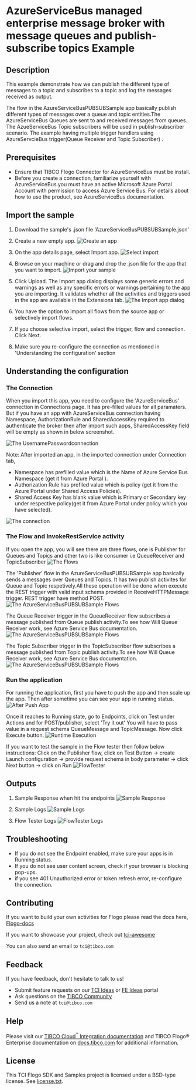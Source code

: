 # AzureServiceBus managed enterprise message broker with message queues and publish-subscribe topics  Example


## Description

This example demonstrate how we can publish the different type of messages to a topic and subscribes to a topic and log the messages received as output.

The flow in the AzureServiceBusPUBSUBSample app basically publish different types of messages over a queue and topic entities.The AzureServiceBus Queues are sent to and received messages from queues. The AzueServiceBus Topic subscribers will be used in publish-subscriber scenario. The example having multiple trigger handlers using AzureServcieBus trigger(Queue Receiver and Topic Subscriber) .

## Prerequisites

* Ensure that TIBCO Flogo Connector for AzureServiceBus must be install.
* Before you create a connection, familiarize yourself with AzureServiceBus.you must have an active Microsoft Azure Portal Account with permission to access Azure Service Bus. For details about how to use the product, see AzureServiceBus documentation. 

## Import the sample

1. Download the sample's .json file 'AzureServiceBusPUBSUBSample.json'

2. Create a new empty app.
![Create an app](../../../import-screenshots/2.png)

3. On the app details page, select Import app.
![Select import](../../../import-screenshots/3.png)

4. Browse on your machine or drag and drop the .json file for the app that you want to import.
![Import your sample](../../../import-screenshots/AzureServiceBusPUBSUBSample/ImportAZSBApp.png)

5. Click Upload. The Import app dialog displays some generic errors and warnings as well as any specific errors or warnings pertaining to the app you are importing. It validates whether all the activities and triggers used in the app are available in the Extensions tab.
![The Import app dialog](../../../import-screenshots/AzureServiceBusPUBSUBSample/ImportDialog.png)

6. You have the option to import all flows from the source app or selectively import flows.

7. If you choose selective import, select the trigger, flow and connection. Click Next.

8. Make sure you re-configure the connection as mentioned in 'Understanding the configuration' section

## Understanding the configuration

### The Connection
When you import this app, you need to configure the 'AzureServiceBus' connection in Connections page. It has pre-filled values for all paramaters. But if you have an app with AzureServiceBus connection having Namespace, AuthorizationRule and SharedAccessKey required to authenticate the broker then after import such apps, SharedAccessKey field will be empty as shown in below screenshot.

![The UsernamePasswordconnection](../../../import-screenshots/AzureServiceBusPUBSUBSample/ImportedAZSBConnectionBlank.png)

Note: After imported an app, in the imported connection under Connection tab,
* Namespace has prefilled value which is the Name of Azure Service Bus Namespace (get it from Azure Portal ).
* Authorization Rule has prefiled value which is policy (get it from the Azure Portal under Shared Access Policies).
* Shared Access Key has blank value which is Primary or Secondary key under respective policy(get it from Azure Portal under policy which you have selected). 

![The connection](../../../import-screenshots/AzureServiceBusPUBSUBSample/AZSBConnection.png)

### The Flow and InvokeRestService activity
If you open the app, you will see there are three flows, one is Publisher for Queues and Topics and other two is like consumer i.e QueueReceiver and TopicSubscriber
![The Flows](../../../import-screenshots/AzureServiceBusPUBSUBSample/Flows.png)

The 'Publisher' flow in the AzureServiceBusPUBSUBSample app basically sends a messages over Queues and Topics. It has two publish activites for Queue and Topic respetively.All these operation will be done when execute the REST trigger with valid input schema provided in ReceiveHTTPMessage trigger. REST trigger have method POST.
![The AzureServiceBusPUBSUBSample Flows](../../../import-screenshots/AzureServiceBusPUBSUBSample/Publisherflow.png)

The Queue Receiver trigger in the QueueReceiver flow subscribes a message published from Queue publish activity.To see how Will Queue Receiver work, see Azure Service Bus documentation. 
![The AzureServiceBusPUBSUBSample Flows](../../../import-screenshots/AzureServiceBusPUBSUBSample/QueueReceiverflow.png)

The Topic Subscriber trigger in the TopicSubscriber flow subscribes a message published from Topic publish activity.To see how Will Queue Receiver work, see Azure Service Bus documentation. 
![The AzureServiceBusPUBSUBSample Flows](../../../import-screenshots/AzureServiceBusPUBSUBSample/TopicSubscriberflow.png)



### Run the application
For running the application, first you have to push the app and then scale up the app. Then after sometime you can see your app in running status.
![After Push App](../../../import-screenshots/AzureServiceBusPUBSUBSample/AfterPushAppRunningState.png)

Once it reaches to Running state, go to Endpoints, click on Test under Actions and for POST/publisher, select 'Try it out'
You will have to pass value in a request schema QueueMessage and TopicMessage.
Now click Execute button.
![Runtime Execution](../../../import-screenshots/AzureServiceBusPUBSUBSample/RESTRequest.png)

If you want to test the sample in the Flow tester then follow below instructions:
Click on the Publisher flow, click on Test Button -> create Launch configuration -> provide request schema in body parameter -> click Next button -> click on Run
![FlowTester](../../import-screenshots/AzureServiceBusPUBSUBSample/Flowtester.png)

## Outputs

1. Sample Response when hit the endpoints
![Sample Response](../../../import-screenshots/AzureServiceBusPUBSUBSample/RuntimeExecution.png)

2. Sample Logs
![Sample Logs](../../../import-screenshots/AzureServiceBusPUBSUBSample/SampleLogs.png)

3. Flow Tester Logs
![FlowTester Logs](../../../import-screenshots/AzureServiceBusPUBSUBSample/FlowTesterLogs.png)


## Troubleshooting

* If you do not see the Endpoint enabled, make sure your apps is in Running status.
* If you do not see user content screen, check if your browser is blocking pop-ups.
* if you see 401 Unauthorized error or token refresh error, re-configure the connection.

## Contributing
If you want to build your own activities for Flogo please read the docs here, [Flogo-docs](https://tibcosoftware.github.io/flogo/)

If you want to showcase your project, check out [tci-awesome](https://github.com/TIBCOSoftware/tci-awesome)

You can also send an email to `tci@tibco.com`

## Feedback
If you have feedback, don't hesitate to talk to us!

* Submit feature requests on our [TCI Ideas](https://ideas.tibco.com/?project=TCI) or [FE Ideas](https://ideas.tibco.com/?project=FE) portal
* Ask questions on the [TIBCO Community](https://community.tibco.com/answers/product/344006)
* Send us a note at `tci@tibco.com`

## Help
Please visit our [TIBCO Cloud<sup>&trade;</sup> Integration documentation](https://integration.cloud.tibco.com/docs/) and TIBCO Flogo® Enterprise documentation on [docs.tibco.com](https://docs.tibco.com/) for additional information.

## License
This TCI Flogo SDK and Samples project is licensed under a BSD-type license. See [license.txt](license.txt).
